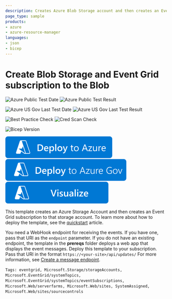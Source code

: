 ```yaml
---
description: Creates Azure Blob Storage account and then creates an Event Grid subscription to that Blob.
page_type: sample
products:
- azure
- azure-resource-manager
languages:
- json
- bicep
---
```

# Create Blob Storage and Event Grid subscription to the Blob

![Azure Public Test Date](https://azurequickstartsservice.blob.core.windows.net/badges/quickstarts/microsoft.eventgrid/event-grid-subscription-and-storage/PublicLastTestDate.svg)
![Azure Public Test Result](https://azurequickstartsservice.blob.core.windows.net/badges/quickstarts/microsoft.eventgrid/event-grid-subscription-and-storage/PublicDeployment.svg)

![Azure US Gov Last Test Date](https://azurequickstartsservice.blob.core.windows.net/badges/quickstarts/microsoft.eventgrid/event-grid-subscription-and-storage/FairfaxLastTestDate.svg)
![Azure US Gov Last Test Result](https://azurequickstartsservice.blob.core.windows.net/badges/quickstarts/microsoft.eventgrid/event-grid-subscription-and-storage/FairfaxDeployment.svg)

![Best Practice Check](https://azurequickstartsservice.blob.core.windows.net/badges/quickstarts/microsoft.eventgrid/event-grid-subscription-and-storage/BestPracticeResult.svg)
![Cred Scan Check](https://azurequickstartsservice.blob.core.windows.net/badges/quickstarts/microsoft.eventgrid/event-grid-subscription-and-storage/CredScanResult.svg)

![Bicep Version](https://azurequickstartsservice.blob.core.windows.net/badges/quickstarts/microsoft.eventgrid/event-grid-subscription-and-storage/BicepVersion.svg)

[![Deploy To Azure](https://raw.githubusercontent.com/Azure/azure-quickstart-templates/master/1-CONTRIBUTION-GUIDE/images/deploytoazure.svg?sanitize=true)](https://portal.azure.com/#create/Microsoft.Template/uri/https%3A%2F%2Fraw.githubusercontent.com%2FAzure%2Fazure-quickstart-templates%2Fmaster%2Fquickstarts%2Fmicrosoft.eventgrid%2Fevent-grid-subscription-and-storage%2Fazuredeploy.json)
[![Deploy To Azure US Gov](https://raw.githubusercontent.com/Azure/azure-quickstart-templates/master/1-CONTRIBUTION-GUIDE/images/deploytoazuregov.svg?sanitize=true)](https://portal.azure.us/#create/Microsoft.Template/uri/https%3A%2F%2Fraw.githubusercontent.com%2FAzure%2Fazure-quickstart-templates%2Fmaster%2Fquickstarts%2Fmicrosoft.eventgrid%2Fevent-grid-subscription-and-storage%2Fazuredeploy.json)
[![Visualize](https://raw.githubusercontent.com/Azure/azure-quickstart-templates/master/1-CONTRIBUTION-GUIDE/images/visualizebutton.svg?sanitize=true)](http://armviz.io/#/?load=https%3A%2F%2Fraw.githubusercontent.com%2FAzure%2Fazure-quickstart-templates%2Fmaster%2Fquickstarts%2Fmicrosoft.eventgrid%2Fevent-grid-subscription-and-storage%2Fazuredeploy.json)

This template creates an Azure Storage Account and then creates an Event Grid subscription to that storage account. To learn more about how to deploy the template, see the [quickstart](https://docs.microsoft.com/azure/event-grid/blob-event-quickstart-template) article.

You need a WebHook endpoint for receiving the events. If you have one, pass that URI as the `endpoint` parameter. If you do not have an existing endpoint, the template in the **prereqs** folder deploys a web app that displays the event messages. Deploy this template to your subscription. Pass that URI in the format `https://<your-site>/api/updates/` For more information, see [Create a message endpoint](https://docs.microsoft.com/azure/event-grid/custom-event-quickstart#create-a-message-endpoint).

`Tags: eventgrid, Microsoft.Storage/storageAccounts, Microsoft.EventGrid/systemTopics, Microsoft.EventGrid/systemTopics/eventSubscriptions, Microsoft.Web/serverfarms, Microsoft.Web/sites, SystemAssigned, Microsoft.Web/sites/sourcecontrols`
